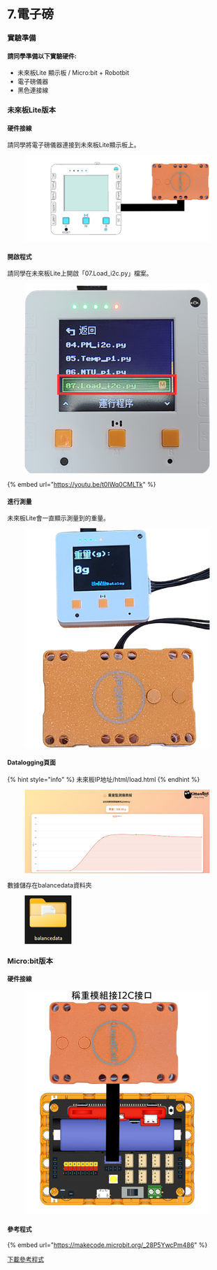 # 7.電子磅

### 實驗準備

#### 請同學準備以下實驗硬件:

* 未來板Lite 顯示板 / Micro:bit + Robotbit
* 電子磅儀器
* 黑色連接線

### 未來板Lite版本

#### 硬件接線

請同學將電子磅儀器連接到未來板Lite顯示板上。

<figure><img src="../.gitbook/assets/loadcell_wiring.png" alt=""><figcaption></figcaption></figure>

#### 開啟程式

請同學在未來板Lite上開啟「07.Load\_i2c.py」檔案。

<figure><img src="../.gitbook/assets/image (145).png" alt=""><figcaption></figcaption></figure>

{% embed url="https://youtu.be/t0IWq0CMLTk" %}

#### 進行測量

未來板Lite會一直顯示測量到的重量。

<figure><img src="../.gitbook/assets/loadcellprogram.png" alt=""><figcaption></figcaption></figure>

#### Datalogging頁面

{% hint style="info" %}
未來板IP地址/html/load.html
{% endhint %}

<figure><img src="../.gitbook/assets/image (2) (1) (1) (1) (1).png" alt=""><figcaption></figcaption></figure>

數據儲存在balancedata資料夾

<figure><img src="../.gitbook/assets/image (1) (1) (1) (1) (1) (1).png" alt=""><figcaption></figcaption></figure>

### Micro:bit版本

#### 硬件接線

<figure><img src="../.gitbook/assets/loadcell_wiring_edu.png" alt=""><figcaption></figcaption></figure>

#### 參考程式

{% embed url="https://makecode.microbit.org/_28P5YwcPm486" %}

[下載參考程式](https://makecode.microbit.org/_28P5YwcPm486)
